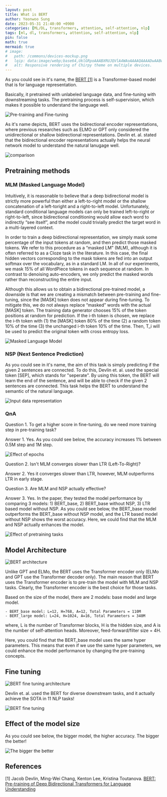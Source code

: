 ```yaml
---
layout: post
title: What is BERT
author: Yeonwoo Sung
date: 2023-05-31 21:40:00 +0900
categories: [ML/DL, transformers, attention, self-attention, nlp]
tags: [ml, dl, transformers, attention, self-attention, nlp]
pin: false
math: true
mermaid: true
# image:
#   path: /commons/devices-mockup.png
#   lqip: data:image/webp;base64,UklGRpoAAABXRUJQVlA4WAoAAAAQAAAADwAABwAAQUxQSDIAAAARL0AmbZurmr57yyIiqE8oiG0bejIYEQTgqiDA9vqnsUSI6H+oAERp2HZ65qP/VIAWAFZQOCBCAAAA8AEAnQEqEAAIAAVAfCWkAALp8sF8rgRgAP7o9FDvMCkMde9PK7euH5M1m6VWoDXf2FkP3BqV0ZYbO6NA/VFIAAAA
#   alt: Responsive rendering of Chirpy theme on multiple devices.
---
```


As you could see in it's name, the [BERT [1]](https://arxiv.org/abs/1810.04805) is a Transformer-based model that is for language representation.

Basically, it pretrained with unlabeled language data, and fine-tuning with downstreaming tasks. The pretraining process is self-supervision, which makes it possible to understand the language well.

![Pre-training and Fine-tuning](/assets/img/transformers/bert/pretraining_and_finetuning.png)

As it's name depicts, BERT uses the bidirectional encoder representations, where previous researches such as ELMO or GPT only considered the unidirectional or shallow bidirectional representations. Devlin et. al. stated that the bidirectional encoder representations actually helps the neural network model to understand the natural lanugage well.

![comparison](/assets/img/transformers/bert/comparison.png)

## Pretraining methods

### MLM (Masked Language Model)

Intuitively, it is reasonable to believe that a deep bidirectional model is strictly more powerful than either a left-to-right model or the shallow concatenation of a left-toright and a right-to-left model. Unfortunately, standard conditional language models can only be trained left-to-right or right-to-left, since bidirectional conditioning would allow each word to indirectly “see itself”, and the model could trivially predict the target word in a multi-layered context.

In order to train a deep bidirectional representation, we simply mask some percentage of the input tokens at random, and then predict those masked tokens. We refer to this procedure as a “masked LM” (MLM), although it is often referred to as a Cloze task in the literature. In this case, the final hidden vectors corresponding to the mask tokens are fed into an output softmax over the vocabulary, as in a standard LM. In all of our experiments, we mask 15% of all WordPiece tokens in each sequence at random. In contrast to denoising auto-encoders, we only predict the masked words rather than reconstructing the entire input.

Although this allows us to obtain a bidirectional pre-trained model, a downside is that we are creating a mismatch between pre-training and fine-tuning, since the [MASK] token does not appear during fine-tuning. To mitigate this, we do not always replace “masked” words with the actual [MASK] token. The training data generator chooses 15% of the token positions at random for prediction. If the i-th token is chosen, we replace the i-th token with (1) the [MASK] token 80% of the time (2) a random token 10% of the time (3) the unchanged i-th token 10% of the time. Then, T_i will be used to predict the original token with cross entropy loss.

![Masked Language Model](/assets/img/transformers/bert/mlm.png)

### NSP (Next Sentence Prediction)

As you could see in it's name, the aim of this task is simply predicting if the given 2 sentences are connected. To do this, Devlin et. al. used the special token [SEP], which stands for "seperate". By using this token, the BERT will learn the end of the sentence, and will be able to check if the given 2 sentences are connected. This task helps the BERT to understand the semantic of the natural language.

![Input data representation](/assets/img/transformers/bert/input_data_representation.png)

### QnA

Question 1. To get a higher score in fine-tuning, do we need more training step in pre-training task?

Answer 1. Yes. As you could see below, the accuracy increases 1% between 0.5M step and 1M step.

![Effect of epochs](/assets/img/transformers/bert/effect_of_epochs.png)

Question 2. Isn't MLM converges slower than LTR (Left-To-Right)?

Answer 2. Yes it converges slower than LTR, however, MLM outperforms LTR in early stage.

Question 3. Are MLM and NSP actually effective?

Answer 3. Yes. In the paper, they tested the model performance by comparing 3 models: 1) BERT_base, 2) BERT_base without NSP, 3) LTR based model without NSP. As you could see below, the BERT_base model outperforms the BERT_base without NSP model, and the LTR based model without NSP shows the worst accuracy. Here, we could find that the MLM and NSP actually enhances the model.

![Effect of pretraining tasks](/assets/img/transformers/bert/effect_of_pretraining_task.png)

## Model Architecture

![BERT architecture](/assets/img/transformers/bert/bert_architecture.png)

Unlike GPT and ELMo, the BERT uses the Transformer encoder only (ELMo and GPT use the Transformer decoder only). The main reason that BERT uses the Transformer encoder is to pre-train the model with MLM and NSP tasks. Clearly, the Transformer encoder is the best choice for those tasks.

Based on the size of the model, there are 2 models: base model and large model.

    - BERT_base model: L=12, H=768, A=12, Total Parameters = 110M
    - BERT_large model: L=24, H=1024, A=16, Total Parameters = 340M

where, L is the number of Transformer blocks, H is the hidden size, and A is the number of self-attention heads. Moreover, feed-forward/filter size = 4H.

Here, you could find that the BERT_base model uses the same hyper parameters. This means that even if we use the same hyper parameters, we could enhance the model performance by changing the pre-training concepts.

## Fine tuning

![BERT fine tuning architecture](/assets/img/transformers/bert/BERT-Fine-Tuning-Model-Architecture.png)

Devlin et. al. used the BERT for diverse downstream tasks, and it actually achieve the SOTA in 11 NLP tasks!

![BERT fine tuning](/assets/img/transformers/bert/finetuning_BERT.png)

## Effect of the model size

As you could see below, the bigger model, the higher accuracy. The bigger the better!

![The bigger the better](/assets/img/transformers/bert/bigger_model_works_better.png)

## References

[1] Jacob Devlin, Ming-Wei Chang, Kenton Lee, Kristina Toutanova. [BERT: Pre-training of Deep Bidirectional Transformers for Language Understanding](https://arxiv.org/abs/1810.04805)

